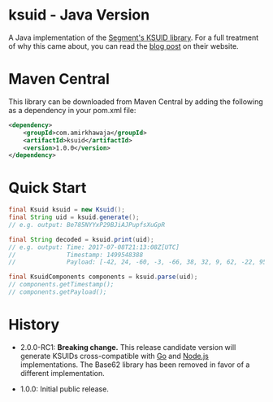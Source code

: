 # ksuid - Java Version

A Java implementation of the [Segment's KSUID library](https://github.com/segmentio/ksuid). For 
a full treatment of why this came about, you can read the [blog post](https://segment.com/blog/a-brief-history-of-the-uuid/) 
on their website.

# Maven Central
This library can be downloaded from Maven Central by adding the following as a dependency in your pom.xml file:

``` xml
<dependency>
    <groupId>com.amirkhawaja</groupId>
    <artifactId>ksuid</artifactId>
    <version>1.0.0</version>
</dependency>
```

# Quick Start
``` java
final Ksuid ksuid = new Ksuid();
final String uid = ksuid.generate();
// e.g. output: Be785NYYxP29BJiAJPupfsXuGpR

final String decoded = ksuid.print(uid);
// e.g. output: Time: 2017-07-08T21:13:08Z[UTC]
//              Timestamp: 1499548388
//              Payload: [-42, 24, -60, -3, -66, 38, 32, 9, 62, -22, 95, -79, 123, -122, -91, 0]

final KsuidComponents components = ksuid.parse(uid);
// components.getTimestamp();
// components.getPayload(); 
```

# History
- 2.0.0-RC1: **Breaking change.** This release candidate version will generate 
             KSUIDs cross-compatible with [Go](https://github.com/segmentio/ksuid) and 
             [Node.js](https://github.com/novemberborn/ksuid) implementations. The
             Base62 library has been removed in favor of a different implementation.
             
- 1.0.0: Initial public release.

